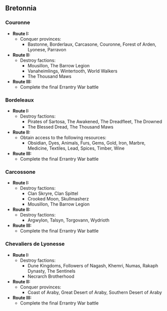 ## Bretonnia

### Couronne

* **Route I:**
	* Conquer provinces:
	    * Bastonne, Borderlaux, Carcasone, Couronne, Forest of Arden, Lyonese, Parravon
* **Route II:**
	* Destroy factions: 
	    * Mousillon, The Barrow Legion
	    * Vanaheimlings, Wintertooth, World Walkers
	    * The Thousand Maws
* **Route III:**
	* Complete the final Errantry War battle

### Bordeleaux

* **Route I:**
    * Destroy factions:
        * Pirates of Sartosa, The Awakened, The Dreadfleet, The Drowned
        * The Blessed Dread, The Thousand Maws
* **Route II:**
	* Obtain access to the following resources:
	    * Obsidian, Dyes, Animals, Furs, Gems, Gold, Iron, Marbre, Medicine, Textiles, Lead, Spices, Timber, Wine
* **Route III:**
	* Complete the final Errantry War battle

### Carcossone

* **Route I:**
    * Destroy factions:
        * Clan Skryre, Clan Spittel
        * Crooked Moon, Skullmasherz
        * Mousillon, The Barrow Legion
* **Route II:**
    * Destroy factions:
        * Argwylon, Talsyn, Torgovann, Wydrioth
* **Route III:**
	* Complete the final Errantry War battle

### Chevaliers de Lyonesse

* **Route I:**
	* Destroy factions:
	    * Dune Kingdoms, Followers of Nagash, Khemri, Numas, Rakaph Dynasty, The Sentinels
	    * Necrarch Brotherhood
* **Route II:**
	* Conquer provinces:
	    * Coast of Araby, Great Desert of Araby, Southern Desert of Araby
* **Route III:**
	* Complete the final Errantry War battle
